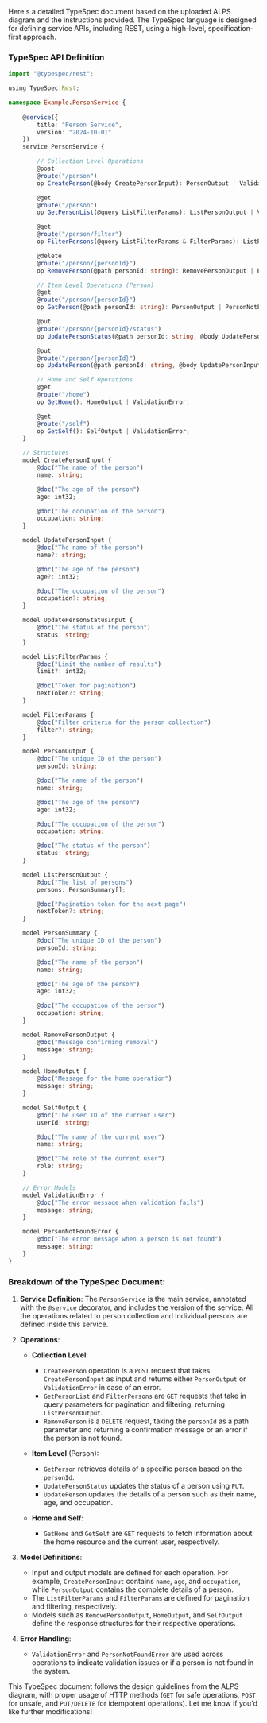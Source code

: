 Here's a detailed TypeSpec document based on the uploaded ALPS diagram and the instructions provided. The TypeSpec language is designed for defining service APIs, including REST, using a high-level, specification-first approach.

### TypeSpec API Definition

```typescript
import "@typespec/rest";

using TypeSpec.Rest;

namespace Example.PersonService {
    
    @service({
        title: "Person Service",
        version: "2024-10-01"
    })
    service PersonService {

        // Collection Level Operations
        @post
        @route("/person")
        op CreatePerson(@body CreatePersonInput): PersonOutput | ValidationError;

        @get
        @route("/person")
        op GetPersonList(@query ListFilterParams): ListPersonOutput | ValidationError;

        @get
        @route("/person/filter")
        op FilterPersons(@query ListFilterParams & FilterParams): ListPersonOutput | ValidationError;

        @delete
        @route("/person/{personId}")
        op RemovePerson(@path personId: string): RemovePersonOutput | PersonNotFoundError;

        // Item Level Operations (Person)
        @get
        @route("/person/{personId}")
        op GetPerson(@path personId: string): PersonOutput | PersonNotFoundError;

        @put
        @route("/person/{personId}/status")
        op UpdatePersonStatus(@path personId: string, @body UpdatePersonStatusInput): PersonOutput | PersonNotFoundError;

        @put
        @route("/person/{personId}")
        op UpdatePerson(@path personId: string, @body UpdatePersonInput): PersonOutput | PersonNotFoundError;

        // Home and Self Operations
        @get
        @route("/home")
        op GetHome(): HomeOutput | ValidationError;

        @get
        @route("/self")
        op GetSelf(): SelfOutput | ValidationError;
    }

    // Structures
    model CreatePersonInput {
        @doc("The name of the person")
        name: string;

        @doc("The age of the person")
        age: int32;

        @doc("The occupation of the person")
        occupation: string;
    }

    model UpdatePersonInput {
        @doc("The name of the person")
        name?: string;

        @doc("The age of the person")
        age?: int32;

        @doc("The occupation of the person")
        occupation?: string;
    }

    model UpdatePersonStatusInput {
        @doc("The status of the person")
        status: string;
    }

    model ListFilterParams {
        @doc("Limit the number of results")
        limit?: int32;

        @doc("Token for pagination")
        nextToken?: string;
    }

    model FilterParams {
        @doc("Filter criteria for the person collection")
        filter?: string;
    }

    model PersonOutput {
        @doc("The unique ID of the person")
        personId: string;

        @doc("The name of the person")
        name: string;

        @doc("The age of the person")
        age: int32;

        @doc("The occupation of the person")
        occupation: string;

        @doc("The status of the person")
        status: string;
    }

    model ListPersonOutput {
        @doc("The list of persons")
        persons: PersonSummary[];

        @doc("Pagination token for the next page")
        nextToken?: string;
    }

    model PersonSummary {
        @doc("The unique ID of the person")
        personId: string;

        @doc("The name of the person")
        name: string;

        @doc("The age of the person")
        age: int32;

        @doc("The occupation of the person")
        occupation: string;
    }

    model RemovePersonOutput {
        @doc("Message confirming removal")
        message: string;
    }

    model HomeOutput {
        @doc("Message for the home operation")
        message: string;
    }

    model SelfOutput {
        @doc("The user ID of the current user")
        userId: string;

        @doc("The name of the current user")
        name: string;

        @doc("The role of the current user")
        role: string;
    }

    // Error Models
    model ValidationError {
        @doc("The error message when validation fails")
        message: string;
    }

    model PersonNotFoundError {
        @doc("The error message when a person is not found")
        message: string;
    }
}
```

### Breakdown of the TypeSpec Document:

1. **Service Definition**: The `PersonService` is the main service, annotated with the `@service` decorator, and includes the version of the service. All the operations related to person collection and individual persons are defined inside this service.

2. **Operations**:
   - **Collection Level**: 
     - `CreatePerson` operation is a `POST` request that takes `CreatePersonInput` as input and returns either `PersonOutput` or `ValidationError` in case of an error.
     - `GetPersonList` and `FilterPersons` are `GET` requests that take in query parameters for pagination and filtering, returning `ListPersonOutput`.
     - `RemovePerson` is a `DELETE` request, taking the `personId` as a path parameter and returning a confirmation message or an error if the person is not found.
   
   - **Item Level** (Person):
     - `GetPerson` retrieves details of a specific person based on the `personId`.
     - `UpdatePersonStatus` updates the status of a person using `PUT`.
     - `UpdatePerson` updates the details of a person such as their name, age, and occupation.
   
   - **Home and Self**:
     - `GetHome` and `GetSelf` are `GET` requests to fetch information about the home resource and the current user, respectively.

3. **Model Definitions**:
   - Input and output models are defined for each operation. For example, `CreatePersonInput` contains `name`, `age`, and `occupation`, while `PersonOutput` contains the complete details of a person.
   - The `ListFilterParams` and `FilterParams` are defined for pagination and filtering, respectively.
   - Models such as `RemovePersonOutput`, `HomeOutput`, and `SelfOutput` define the response structures for their respective operations.

4. **Error Handling**:
   - `ValidationError` and `PersonNotFoundError` are used across operations to indicate validation issues or if a person is not found in the system.

This TypeSpec document follows the design guidelines from the ALPS diagram, with proper usage of HTTP methods (`GET` for safe operations, `POST` for unsafe, and `PUT/DELETE` for idempotent operations). Let me know if you'd like further modifications!

